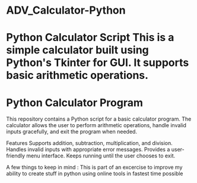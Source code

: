 # ADV_Calculator-Python
# Python Calculator Script  This is a simple calculator built using Python's Tkinter for GUI. It supports basic arithmetic operations.
# Python Calculator Program
This repository contains a Python script for a basic calculator program. The calculator allows the user to perform arithmetic operations, handle invalid inputs gracefully, and exit the program when needed.

Features
Supports addition, subtraction, multiplication, and division.
Handles invalid inputs with appropriate error messages.
Provides a user-friendly menu interface.
Keeps running until the user chooses to exit.

A few things to keep in mind :
This is part of an excercise to improve my ability to create stuff in python using online tools in fastest time possible
